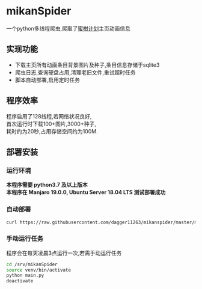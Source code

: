 # mikanSpider

一个python多线程爬虫,爬取了[蜜柑计划](https://mikanani.me)主页动画信息

## 实现功能

* 下载主页所有动画条目背景图片及种子,条目信息存储于sqlite3
* 爬虫日志,查询硬盘占用,清理老旧文件,重试超时任务
* 脚本自动部署,启用定时任务


## 程序效率

程序启用了128线程,若网络状况良好,  
首次运行时下载100+图片,3000+种子,  
耗时约为20秒,占用存储空间约为100M.

## 部署安装

### 运行环境

__本程序需要 python3.7 及以上版本__  
__本程序在 Manjaro 19.0.0, Ubuntu Server 18.04 LTS 测试部署成功__


### 自动部署

```bash
curl https://raw.githubusercontent.com/dagger11263/mikanspider/master/mikan.sh | sudo -H bash
```

### 手动运行任务

程序会在每天凌晨3点运行一次,若需手动运行任务

```bash
cd /srv/mikanSpider
source venv/bin/activate
python main.py
deactivate
```
